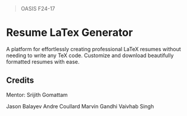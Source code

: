 > OASIS F24-17

# Resume LaTex Generator

A platform for effortlessly creating professional LaTeX resumes without needing to write any TeX code. Customize and download beautifully formatted resumes with ease.

## Credits

Mentor: Srijith Gomattam

Jason Balayev
Andre Coullard
Marvin Gandhi
Vaivhab Singh
